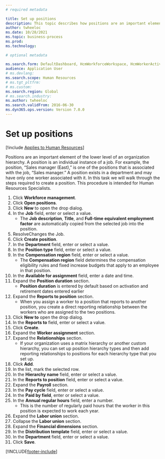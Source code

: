 ```yaml
--- 
# required metadata 
 
title: Set up positions
description: This topic describes how positions are an important element of the lower level of an organization hierarchy. 
author: twheeloc
ms.date: 10/28/2021
ms.topic: business-process 
ms.prod:  
ms.technology:  
 
# optional metadata 
 
ms.search.form: DefaultDashboard, HcmWorkforceWorkspace, HcmWorkerActivityChart, HcmAllWorkersListPart, HcmPosition, HcmPositionNewPosition, HcmJobLookup, HcmPositionReportsToDialog, HcmPositionLookup, FinancialDimensionDefaultTemplatesLookup, DimensionLookup, HcmPersonnelManagementWorkspace
audience: Application User 
# ms.devlang:  
ms.search.scope: Human Resources
# ms.tgt_pltfrm:  
# ms.custom:  
ms.search.region: Global
# ms.search.industry: 
ms.author: twheeloc
ms.search.validFrom: 2016-06-30 
ms.dyn365.ops.version: Version 7.0.0 
---
```

# Set up positions

[!include [Applies to Human Resources](../includes/applies-to-hr.md)]



Positions are an important element of the lower level of an organization hierarchy. A position is an individual instance of a job. For example, the position, “Sales manager (East),” is one of the positions that is associated with the job, “Sales manager.” A position exists in a department and may have only one worker associated with it. In this task we will walk through the steps required to create a position. This procedure is intended for Human Resources Specialists.

1. Click **Workforce management**.
2. Click **Open positions**.
3. Click **New** to open the drop dialog.
4. In the **Job** field, enter or select a value.
    * The **Job description**, **Title**, and **Full-time equivalent employment factor** are automatically copied from the selected job into the position.  
5. ResolveChanges the Job.
6. Click **Create position**.
7. In the **Department** field, enter or select a value.
8. In the **Position type** field, enter or select a value.
9. In the **Compensation region** field, enter or select a value.
    * The **Compensation region** field determines the compensation eligibility rules and fixed increase budgets that apply to an employee in that position.  
10. In the **Available for assignment** field, enter a date and time.
11. Expand the **Position duration** section.
    * **Position duration** is entered by default based on activation and retirement dates entered earlier  
12. Expand the **Reports to position** section.
    * When you assign a worker to a position that reports to another position, you create a direct reporting relationship between the workers who are assigned to the two positions.  
13. Click **New to** open the drop dialog.
14. In the **Reports to** field, enter or select a value.
15. Click **Create**.
16. Expand the **Worker assignment** section.
17. Expand the **Relationships** section.
    * If your organization uses a matrix hierarchy or another custom hierarchy, you can set up position hierarchy types and then add reporting relationships to positions for each hierarchy type that you set up.  
18. Click **Add**.
19. In the list, mark the selected row.
20. In the **Hierarchy name** field, enter or select a value.
21. In the **Reports to position** field, enter or select a value.
22. Expand the **Payroll** section.
23. In the **Pay cycle** field, enter or select a value.
24. In the **Paid by field**, enter or select a value.
25. In the **Annual regular hours** field, enter a number.
    * This is the number of regularly paid hours that the worker in this position is expected to work each year.  
26. Expand the **Labor union** section.
27. Collapse the **Labor union** section.
28. Expand the **Financial dimensions** section.
29. In the **Distribution template** field, enter or select a value.
30. In the **Department** field, enter or select a value.
31. Click **Save**.



[!INCLUDE[footer-include](../includes/footer-banner.md)]
